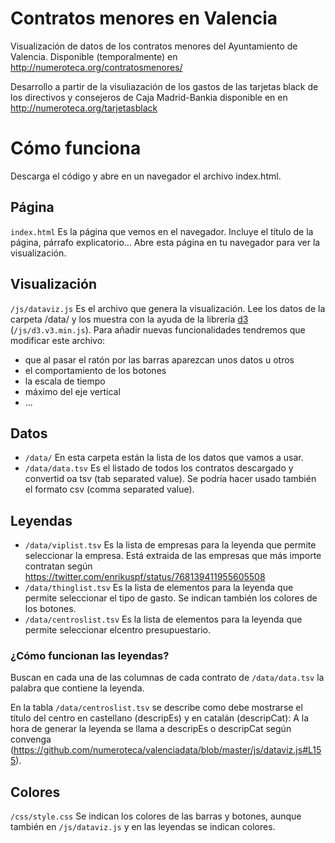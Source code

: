 Contratos menores en Valencia
=============

Visualización de datos de los contratos menores del Ayuntamiento de Valencia. Disponible (temporalmente) en http://numeroteca.org/contratosmenores/

Desarrollo a partir de la visuliazación de los gastos de las tarjetas black de los directivos y consejeros de Caja Madrid-Bankia disponible en en http://numeroteca.org/tarjetasblack

Cómo funciona
============

Descarga el código y abre en un navegador el archivo index.html.

## Página

`index.html` Es la página que vemos en el navegador. Incluye el título de la página, párrafo explicatorio... Abre esta página en tu navegador para ver la visualización.

## Visualización

`/js/dataviz.js` Es el archivo que genera la visualización. Lee los datos de la carpeta /data/ y los muestra con la ayuda de la librería [d3](https://d3js.org/) (`/js/d3.v3.min.js`). 
Para añadir nuevas funcionalidades tendremos que modificar este archivo:
+ que al pasar el ratón por las barras aparezcan unos datos u otros
+ el comportamiento de los botones
+ la escala de tiempo
+ máximo del eje vertical
+ ...

## Datos

+ `/data/` En esta carpeta están la lista de los datos que vamos a usar.
+ `/data/data.tsv` Es el listado de todos los contratos descargado y convertid oa tsv (tab separated value). Se podría hacer usado también el formato csv (comma separated value).

## Leyendas

+ `/data/viplist.tsv` Es la lista de empresas para la leyenda que permite seleccionar la empresa. Está extraida de las empresas que más importe contratan según https://twitter.com/enrikuspf/status/768139411955605508
+ `/data/thinglist.tsv` Es la lista de elementos para la leyenda que permite seleccionar el tipo de gasto. Se indican también los colores de los botones.
+ `/data/centroslist.tsv` Es la lista de elementos para la leyenda que permite seleccionar elcentro presupuestario. 

### ¿Cómo funcionan las leyendas?

Buscan en cada una de las columnas de cada contrato de `/data/data.tsv` la palabra que contiene la leyenda. 

En la tabla `/data/centroslist.tsv` se describe como debe mostrarse el título del centro en castellano (descripEs) y en catalán (descripCat):
A la hora de generar la leyenda se llama a descripEs o descripCat según convenga (https://github.com/numeroteca/valenciadata/blob/master/js/dataviz.js#L155).

## Colores

`/css/style.css` Se indican los colores de las barras y botones, aunque también en `/js/dataviz.js` y en las leyendas se indican colores.
